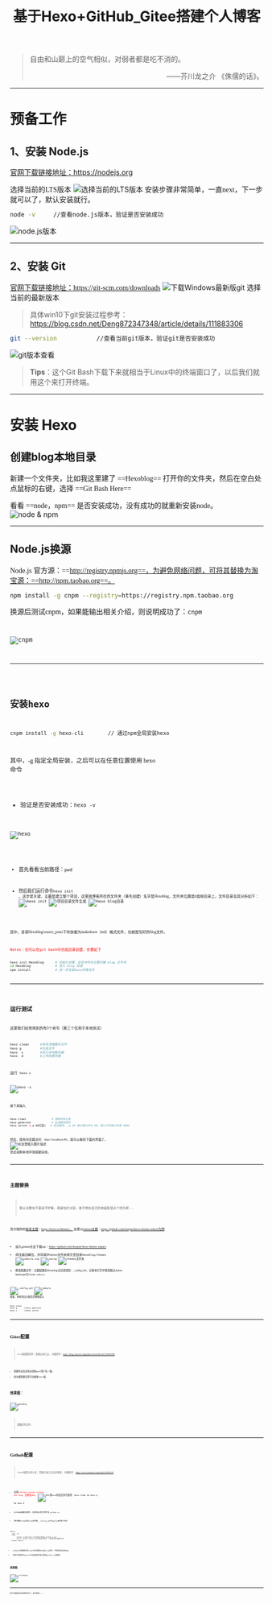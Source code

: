 ﻿---
title: 基于Hexo+GitHub_Gitee搭建个人博客
tag: 
	- Hexo
	- GitHub
	- Gitee
	- Blog
categories: 
	- PersonalBlog 
---

>自由和山巅上的空气相似，对弱者都是吃不消的。
    <p align="right">——芥川龙之介 《侏儒的话》。</p>

<hr>

# 预备工作
## 1、安装 Node.js
 [官网下载链接地址：](https://nodejs.org)https://nodejs.org

<font face="楷体" >选择当前的LTS版本</font>
![选择当前的LTS版本](https://img-blog.csdnimg.cn/20210111162259365.png?x-oss-process=image/watermark,type_ZmFuZ3poZW5naGVpdGk,shadow_10,text_aHR0cHM6Ly9ibG9nLmNzZG4ubmV0L3UwMTMwMTIzNjk=,size_16,color_FFFFFF,t_70#pic_center)
<font face="楷体" >安装步骤非常简单，一直next，下一步就可以了，默认安装就行。</font>

```bash
node -v		//查看node.js版本，验证是否安装成功
```
![node.js版本](https://img-blog.csdnimg.cn/2021011116350191.png#pic_center)
<hr>

## 2、安装 Git
<font face="楷体" > [官网下载链接地址：](https://git-scm.com/downloads)https://git-scm.com/downloads</font>
![下载Windows最新版git](https://img-blog.csdnimg.cn/20210111170302943.png?x-oss-process=image/watermark,type_ZmFuZ3poZW5naGVpdGk,shadow_10,text_aHR0cHM6Ly9ibG9nLmNzZG4ubmV0L3UwMTMwMTIzNjk=,size_16,color_FFFFFF,t_70#pic_center)
<font face="楷体" >选择当前的最新版本</font>
>具体win10下git安装过程参考：https://blog.csdn.net/Deng872347348/article/details/111883306

```bash
git --version			//查看当前git版本，验证git是否安装成功
```
![git版本查看](https://img-blog.csdnimg.cn/20210111171820594.png#pic_center)
>**Tips**：这个Git Bash下载下来就相当于Linux中的终端窗口了，以后我们就用这个来打开终端。

<hr>

# 安装 Hexo
## 创建blog本地目录
<font face="楷体" >新建一个文件夹，比如我这里建了 ==Hexoblog==
打开你的文件夹，然后在空白处点鼠标的右键，选择 ==Git Bash Here==</font>

<font face="楷体" >看看 ==node，npm== 是否安装成功，没有成功的就重新安装node。</font>
![node & npm](https://img-blog.csdnimg.cn/20210111190015814.png#pic_center)
<hr>

## Node.js换源

<font face="楷体" >Node.js 官方源：==http://registry.npmjs.org==，为避免网络问题，可将其替换为淘宝源：==http://npm.taobao.org==。</font>
```bash
npm install -g cnpm --registry=https://registry.npm.taobao.org
```

<font face="楷体" >换源后测试cnpm，如果能输出相关介绍，则说明成功了：<code>cnpm </font>

![cnpm](https://img-blog.csdnimg.cn/20210111191904445.png?x-oss-process=image/watermark,type_ZmFuZ3poZW5naGVpdGk,shadow_10,text_aHR0cHM6Ly9ibG9nLmNzZG4ubmV0L3UwMTMwMTIzNjk=,size_16,color_FFFFFF,t_70#pic_center)
<hr>

## 安装hexo

```bash
cnpm install -g hexo-cli		// 通过npm全局安装hexo
```
<font face="楷体" >其中，-g 指定全局安装，之后可以在任意位置使用 hexo 命令</font>

- <font face="楷体" >验证是否安装成功：<code>hexo -v </font>


![hexo](https://img-blog.csdnimg.cn/20210111192257365.png?x-oss-process=image/watermark,type_ZmFuZ3poZW5naGVpdGk,shadow_10,text_aHR0cHM6Ly9ibG9nLmNzZG4ubmV0L3UwMTMwMTIzNjk=,size_16,color_FFFFFF,t_70#pic_center)

 - <font face="楷体" >首先看看当前路径：<code>pwd </font> 

- <font face="楷体" >然后我们运行命令<code>hexo init </font>  <font face="楷体" >。这步是关键，主要是建立整个项目，这里我博客所在的文件夹（事先创建）名字是Hexoblog，文件夹位置是d盘根目录上。文件目录及其分析如下：</font> 
![hexo init](https://img-blog.csdnimg.cn/20210111193753849.png?x-oss-process=image/watermark,type_ZmFuZ3poZW5naGVpdGk,shadow_10,text_aHR0cHM6Ly9ibG9nLmNzZG4ubmV0L3UwMTMwMTIzNjk=,size_16,color_FFFFFF,t_70#pic_center)
![项目目录文件生成](https://img-blog.csdnimg.cn/20210111193832725.png?x-oss-process=image/watermark,type_ZmFuZ3poZW5naGVpdGk,shadow_10,text_aHR0cHM6Ly9ibG9nLmNzZG4ubmV0L3UwMTMwMTIzNjk=,size_16,color_FFFFFF,t_70#pic_center)
![hexo blog目录](https://img-blog.csdnimg.cn/20210111194639505.png?x-oss-process=image/watermark,type_ZmFuZ3poZW5naGVpdGk,shadow_10,text_aHR0cHM6Ly9ibG9nLmNzZG4ubmV0L3UwMTMwMTIzNjk=,size_16,color_FFFFFF,t_70#pic_center)

 <font face="楷体" >其中，目录Hexoblog\source\_posts下存放都为makedown（md）格式文件，也就是写好的blog文件。</font>

<font color="red">
Notes：也可以在git bash中完成目录创建，步骤如下</font>

```bash
hexo init Hexoblog      # 初始化创建，会在你所在位置创建 blog 文件夹
cd Hexoblog             # 进入 blog 目录
npm install         	# 进一步安装hexo所需文件
```

<hr>

## 运行测试

 <font face="楷体" >这里我们经常用到的有3个命令（第三个仅用于本地测试）</font> 

```bash
hexo clean 		#用来清理缓存文件
hexo g          #生成文件
hexo  s     	#运行本地服务器
hexo  d   		#上传到服务器
```
<font face="楷体" >运行</font> <code>hexo s

![hexo -s](https://img-blog.csdnimg.cn/20210111195441749.png#pic_center)

<font face="楷体" >接下来输入</font>

```bash
hexo clean                # 清除所有记录
hexo generate       	  # 生成静态网页
hexo server (-p 80可选)   # 启动服务, -p 80 表示端口号为 80，默认不加端口号是 4000
```

<font face="楷体">然后，使用浏览器访问：http://localhost:80，就可以看到下面的界面了。</font>
![在这里插入图片描述](https://img-blog.csdnimg.cn/20210111195514688.png?x-oss-process=image/watermark,type_ZmFuZ3poZW5naGVpdGk,shadow_10,text_aHR0cHM6Ly9ibG9nLmNzZG4ubmV0L3UwMTMwMTIzNjk=,size_16,color_FFFFFF,t_70#pic_center)
<font face="楷体" >至此说明本地环境搭建完成。</font> 

<hr>

## 主题替换
> 默认主题也不是说不好看，就是怕烂大街，谁不想在自己的地盘彰显点个性化呢...

<font face="楷体" >官方提供的[参考主题](https://hexo.io/themes/)：https://hexo.io/themes/， 这里以[Sakura主题](https://github.com/honjun/hexo-theme-sakura)：https://github.com/honjun/hexo-theme-sakura为例</font> 

- <font face="楷体" >进入github点击下载zip：https://github.com/honjun/hexo-theme-sakura</font>
- <font face="楷体" >将压缩包解压，并将其中theme文件夹拷贝至目录<code>Hexoblog/themes</font>
![sakura.zip](https://img-blog.csdnimg.cn/2021011120263117.jpg#pic_center)
![unzip](https://img-blog.csdnimg.cn/20210111202701105.jpg#pic_center)
![themes文件夹](https://img-blog.csdnimg.cn/20210111202725353.jpg#pic_center)
- <font face="楷体" >修改配置文件：主题配置在Hexoblog主目录找到：_config.yml，记事本打开并修改默认theme: landscape为<code>theme:sakura</font>

![_config.yml](https://img-blog.csdnimg.cn/20210111203315140.jpg?x-oss-process=image/watermark,type_ZmFuZ3poZW5naGVpdGk,shadow_10,text_aHR0cHM6Ly9ibG9nLmNzZG4ubmV0L3UwMTMwMTIzNjk=,size_16,color_FFFFFF,t_70#pic_center)
![Sakura](https://img-blog.csdnimg.cn/20210111203332435.jpg#pic_center)
 <font face="楷体" >接着，本地测试主题是否替换成功<font/>
 
```bash
hexo clean
hexo g		//hexo generate
hexo s		//hexo server
```
<hr>

# Gitee配置
>Gitee配置很简单，简要记录几点。
>详细参考：https://blog.csdn.net/cungudafa/article/details/104260494

- 新建的仓库名称必须和gitee用户名一致。
- 每次都需要记得手动更新Gitee端

## 效果图：
![giteeblog](https://img-blog.csdnimg.cn/20210111215112437.png?x-oss-process=image/watermark,type_ZmFuZ3poZW5naGVpdGk,shadow_10,text_aHR0cHM6Ly9ibG9nLmNzZG4ubmV0L3UwMTMwMTIzNjk=,size_16,color_FFFFFF,t_70#pic_center)

> 蛮酷的有没有...
<hr>

# Github配置
>Github配置大同小异，简要记录几点注意事项。
>详细参考：https://www.jianshu.com/p/f9b213097c42

- 出现<font color="red"  face="楷体">nothing to commit, working tree clean，且网页404。</font>
![404](https://img-blog.csdnimg.cn/20210111212745820.png?x-oss-process=image/watermark,type_ZmFuZ3poZW5naGVpdGk,shadow_10,text_aHR0cHM6Ly9ibG9nLmNzZG4ubmV0L3UwMTMwMTIzNjk=,size_16,color_FFFFFF,t_70#pic_center)
  则hexo的提交命令使用：<code>hexo clean && hexo g && hexo d

- GitHub新建仓库时，仓库名必须为用户名<code>.github.io
- 同时部署GitHub和Gitee的时候，_config_yml中deploy部分如下所示：

```bash
deploy:
  type: git
  repo: 
        github: git@github.com:用户名/用户名.github.io.git
        gitee: https://gitee.com/用户名/用户名  //因为开启了强制HTTPS
  branch: master
```
- GitHub中新建的仓库code中必须要有README.md文件，不然还是会出现404。
- 内容只有放在在master分支里面的内容才能用github.io查看到

## 效果图
![githubpage](https://img-blog.csdnimg.cn/20210111215219759.png?x-oss-process=image/watermark,type_ZmFuZ3poZW5naGVpdGk,shadow_10,text_aHR0cHM6Ly9ibG9nLmNzZG4ubmV0L3UwMTMwMTIzNjk=,size_16,color_FFFFFF,t_70#pic_center)
<hr>
接下来就是自由发挥的空间了，未完待续。。。
